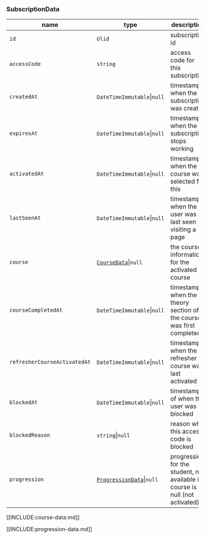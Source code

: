 ### SubscriptionData
| name                         | type                                             | description                                                                  |
|------------------------------|--------------------------------------------------|------------------------------------------------------------------------------|
| `id`                         | `Ulid`                                           | subscription id                                                              |
| `accessCode`                 | `string`                                         | access code for this subscription                                            |
| `createdAt`                  | `DateTimeImmutable`\|`null`                      | timestamp when the subscription was created                                  |
| `expiresAt`                  | `DateTimeImmutable`\|`null`                      | timestamp when the subscription stops working                                |
| `activatedAt`                | `DateTimeImmutable`\|`null`                      | timestamp when the course was selected for this                              |
| `lastSeenAt`                 | `DateTimeImmutable`\|`null`                      | timestamp when the user was last seen visiting a page                        |
| `course`                     | [`CourseData`](course-data.md)\|`null`           | the course information for the activated course                              |
| `courseCompletedAt`          | `DateTimeImmutable`\|`null`                      | timestamp when the theory section of the course was first completed          |
| `refresherCourseActivatedAt` | `DateTimeImmutable`\|`null`                      | timestamp when the refresher course was last activated                       |
| `blockedAt`                  | `DateTimeImmutable`\|`null`                      | timestamp of when the user was blocked                                       |
| `blockedReason`              | `string`\|`null`                                 | reason why this access code is blocked                                       |
| `progression`                | [`ProgressionData`](progression-data.md)\|`null` | progression for the student, not available if course is null (not activated) |

[[INCLUDE:course-data.md]]

[[INCLUDE:progression-data.md]]
